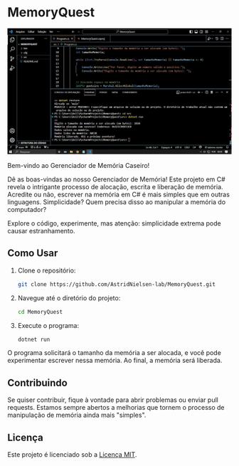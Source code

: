 # MemoryQuest

<img src="https://raw.githubusercontent.com/AstridNielsen-lab/MemoryQuest/main/Memory%20Quest.jpg" alt="MemoryQuest App">

Bem-vindo ao Gerenciador de Memória Caseiro!

Dê as boas-vindas ao nosso Gerenciador de Memória! Este projeto em C# revela o intrigante processo de alocação, escrita e liberação de memória. Acredite ou não, escrever na memória em C# é mais simples que em outras linguagens. Simplicidade? Quem precisa disso ao manipular a memória do computador?

Explore o código, experimente, mas atenção: simplicidade extrema pode causar estranhamento.
## Como Usar

1. Clone o repositório:

    ```bash
    git clone https://github.com/AstridNielsen-lab/MemoryQuest.git
    ```

2. Navegue até o diretório do projeto:

    ```bash
    cd MemoryQuest
    ```

3. Execute o programa:

    ```bash
    dotnet run
    ```

O programa solicitará o tamanho da memória a ser alocada, e você pode experimentar escrever nessa memória. Ao final, a memória será liberada.

## Contribuindo

Se quiser contribuir, fique à vontade para abrir problemas ou enviar pull requests. Estamos sempre abertos a melhorias que tornem o processo de manipulação de memória ainda mais "simples".

## Licença

Este projeto é licenciado sob a [Licença MIT](LICENSE).
